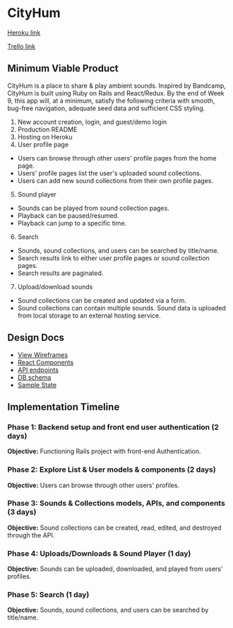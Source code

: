 # CityHum

[Heroku link][heroku]

[Trello link][trello]

[heroku]: http://www.herokuapp.com
[trello]: https://trello.com/b/Kyp8xWZd

## Minimum Viable Product

CityHum is a place to share & play ambient sounds. Inspired by Bandcamp, CityHum is built using Ruby on Rails and React/Redux. By the end of Week 9, this app will, at a minimum, satisfy the following criteria with smooth, bug-free navigation, adequate seed data and sufficient CSS styling.

1. New account creation, login, and guest/demo login
2. Production README
3. Hosting on Heroku
4. User profile page
  * Users can browse through other users' profile pages from the home page.
  * Users' profile pages list the user's uploaded sound collections.
  * Users can add new sound collections from their own profile pages.
5. Sound player
  * Sounds can be played from sound collection pages.
  * Playback can be paused/resumed.
  * Playback can jump to a specific time.
6. Search
  * Sounds, sound collections, and users can be searched by title/name.
  * Search results link to either user profile pages or sound collection pages.
  * Search results are paginated.
7. Upload/download sounds
  * Sound collections can be created and updated via a form.
  * Sound collections can contain multiple sounds.
Sound data is uploaded from local storage to an external hosting service.

## Design Docs

* [View Wireframes][wireframes]
* [React Components][components]
* [API endpoints][api-endpoints]
* [DB schema][schema]
* [Sample State][sample-state]

[wireframes]: wireframes
[components]: component-hierarchy.md
[sample-state]: sample-state.md
[api-endpoints]: api-endpoints.md
[schema]: schema.md

## Implementation Timeline

### Phase 1: Backend setup and front end user authentication (2 days)

**Objective:** Functioning Rails project with front-end Authentication.

### Phase 2: Explore List & User models & components (2 days)

**Objective:** Users can browse through other users' profiles.

### Phase 3: Sounds & Collections models, APIs, and components (3 days)

**Objective:** Sound collections can be created, read, edited, and destroyed through the API.

### Phase 4: Uploads/Downloads & Sound Player (1 day)

**Objective:** Sounds can be uploaded, downloaded, and played from users' profiles.

### Phase 5: Search (1 day)

**Objective:** Sounds, sound collections, and users can be searched by title/name.
